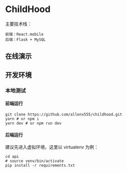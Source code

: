 # ChildHood

主要技术栈：

    前端：React.mobile
    后端：Flask + MySQL

## 在线演示

## 开发环境

### 本地测试

#### 前端运行

    git clone https://github.com/allenx555/childhood.git
    yarn # or npm i
    yarn dev # or npm run dev


#### 后端运行


建议先进入虚拟环境，这里以 virtualenv 为例：

    cd api
    # source venv/bin/activate
    pip install -r requirements.txt
